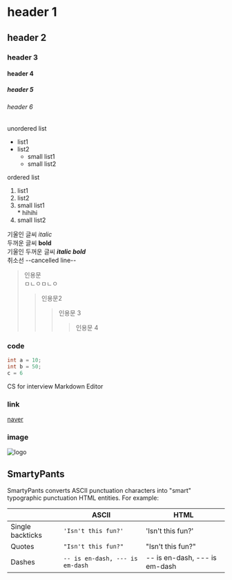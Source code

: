 # header 1
## header 2
### header 3
#### header 4
##### header 5
###### header 6

unordered list
* list1
* list2
  * small list1
  * small list2
  
ordered list
1. list1  
1. list2  
  2. small list1  
    * hihihi
  3. small list2  


기울인 글씨 *italic*  
두꺼운 글씨 **bold**  
기울인 두꺼운 글씨 ***italic bold***  
취소선 --cancelled line--  

> 인용문  
ㅁㄴㅇㅁㄴㅇ  
>> 인용문2  
>>> 인용문 3
>>>> 인용문 4

### code
```c
int a = 10;
int b = 50;
c = 6
```

CS for interview
Markdown Editor

### link
[naver](https://www.naver.com)

### image
![logo](https://images.unsplash.com/photo-1534349762230-e0cadf78f5da?ixid=MXwxMjA3fDB8MHxwaG90by1wYWdlfHx8fGVufDB8fHw%3D&ixlib=rb-1.2.1&auto=format&fit=crop&w=1050&q=80)

## SmartyPants

SmartyPants converts ASCII punctuation characters into "smart" typographic punctuation HTML entities. For example:

|                |ASCII                          |HTML                         |
|----------------|-------------------------------|-----------------------------|
|Single backticks|`'Isn't this fun?'`            |'Isn't this fun?'            |
|Quotes          |`"Isn't this fun?"`            |"Isn't this fun?"            |
|Dashes          |`-- is en-dash, --- is em-dash`|-- is en-dash, --- is em-dash|

